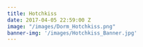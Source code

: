 ```yaml
---
title: Hotchkiss
date: 2017-04-05 22:59:00 Z
image: "/images/Dorm_Hotchkiss.png"
banner-img: '/images/Hotchkiss_Banner.jpg'
---
```

